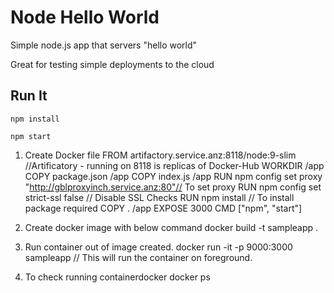 # Node Hello World

Simple node.js app that servers "hello world"

Great for testing simple deployments to the cloud

## Run It

`npm install`

`npm start`
1. Create Docker file
FROM artifactory.service.anz:8118/node:9-slim //Artificatory - running on 8118 is replicas of Docker-Hub
WORKDIR /app
COPY package.json /app
COPY index.js /app
RUN npm config set proxy "http://gblproxyinch.service.anz:80"// To set proxy
RUN npm config set strict-ssl false // Disable SSL Checks
RUN npm install // To install package required
COPY . /app
EXPOSE 3000
CMD ["npm", "start"]

2. Create docker image with below command
docker build -t sampleapp .

3. Run container out of image created.
docker run -it -p 9000:3000 sampleapp // This will run the container on foreground.

4. To check running containerdocker 
docker ps

